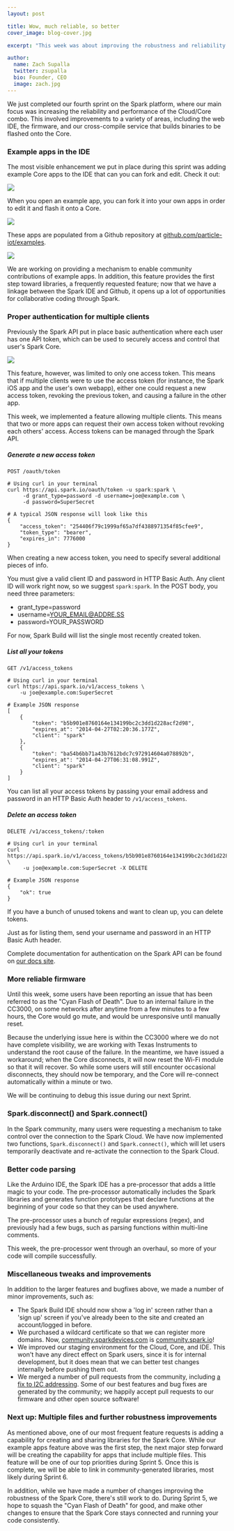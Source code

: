 ```yaml
---
layout: post

title: Wow, much reliable, so better
cover_image: blog-cover.jpg

excerpt: "This week was about improving the robustness and reliability of the Spark Cloud and our firmware."

author:
  name: Zach Supalla
  twitter: zsupalla
  bio: Founder, CEO
  image: zach.jpg
---
```


We just completed our fourth sprint on the Spark platform, where our main focus was increasing the reliability and performance of the Cloud/Core combo. This involved improvements to a variety of areas, including the web IDE, the firmware, and our cross-compile service that builds binaries to be flashed onto the Core.

### Example apps in the IDE

The most visible enhancement we put in place during this sprint was adding example Core apps to the IDE that can you can fork and edit. Check it out:

<div class="full zoomable"><img src="/images/example-apps.png"></div>

When you open an example app, you can fork it into your own apps in order to edit it and flash it onto a Core.

<div class="full zoomable"><img src="/images/fork.png"></div>

These apps are populated from a Github repository at [github.com/particle-iot/examples](http://www.github.com/particle-iot/examples).

<div class="full zoomable"><img src="/images/github-examples.png"></div>

We are working on providing a mechanism to enable community contributions of example apps. In addition, this feature provides the first step toward libraries, a frequently requested feature; now that we have a linkage between the Spark IDE and Github, it opens up a lot of opportunities for collaborative coding through Spark.

### Proper authentication for multiple clients

Previously the Spark API put in place basic authentication where each user has one API token, which can be used to securely access and control that user's Spark Core.

<div class="full zoomable"><img src="/images/access-token.png"></div>

This feature, however, was limited to only one access token. This means that if multiple clients were to use the access token (for instance, the Spark iOS app and the user's own webapp), either one could request a new access token, revoking the previous token, and causing a failure in the other app.

This week, we implemented a feature allowing multiple clients. This means that two or more apps can request their own access token without revoking each others' access. Access tokens can be managed through the Spark API.

##### Generate a new access token

    POST /oauth/token

    # Using curl in your terminal
    curl https://api.spark.io/oauth/token -u spark:spark \
         -d grant_type=password -d username=joe@example.com \
         -d password=SuperSecret

    # A typical JSON response will look like this
    {
        "access_token": "254406f79c1999af65a7df4388971354f85cfee9",
        "token_type": "bearer",
        "expires_in": 7776000
    }

When creating a new access token, you need to specify several additional pieces of info.

You must give a valid client ID and password in HTTP Basic Auth.
Any client ID will work right now, so we suggest `spark:spark`.
In the POST body, you need three parameters:

* grant_type=password
* username=YOUR_EMAIL@ADDRE.SS
* password=YOUR_PASSWORD

For now, Spark Build will list the single most recently created token.


##### List all your tokens

    GET /v1/access_tokens

    # Using curl in your terminal
    curl https://api.spark.io/v1/access_tokens \
        -u joe@example.com:SuperSecret

    # Example JSON response
    [
        {
            "token": "b5b901e8760164e134199bc2c3dd1d228acf2d98",
            "expires_at": "2014-04-27T02:20:36.177Z",
            "client": "spark"
        },
        {
            "token": "ba54b6bb71a43b7612bdc7c972914604a078892b",
            "expires_at": "2014-04-27T06:31:08.991Z",
            "client": "spark"
        }
    ]

You can list all your access tokens by passing your email address and password
in an HTTP Basic Auth header to `/v1/access_tokens`.


##### Delete an access token


    DELETE /v1/access_tokens/:token

    # Using curl in your terminal
    curl https://api.spark.io/v1/access_tokens/b5b901e8760164e134199bc2c3dd1d228acf2d98 \
         -u joe@example.com:SuperSecret -X DELETE

    # Example JSON response
    {
        "ok": true
    }


If you have a bunch of unused tokens and want to clean up, you can delete tokens.

Just as for listing them, send your username and password in an HTTP Basic Auth header.

Complete documentation for authentication on the Spark API can be found on [our docs site](http://docs.spark.io/#/api/spark-cloud-api-authentication).

### More reliable firmware

Until this week, some users have been reporting an issue that has been referred to as the "Cyan Flash of Death". Due to an internal failure in the CC3000, on some networks after anytime from a few minutes to a few hours, the Core would go mute, and would be unresponsive until manually reset.

Because the underlying issue here is within the CC3000 where we do not have complete visibility, we are working with Texas Instruments to understand the root cause of the failure. In the meantime, we have issued a workaround; when the Core disconnects, it will now reset the Wi-Fi module so that it will recover. So while some users will still encounter occasional disconnects, they should now be temporary, and the Core will re-connect automatically within a minute or two.

We will be continuing to debug this issue during our next Sprint.

### Spark.disconnect() and Spark.connect()

In the Spark community, many users were requesting a mechanism to take control over the connection to the Spark Cloud. We have now implemented two functions, `Spark.disconnect()` and `Spark.connect()`, which will let users temporarily deactivate and re-activate the connection to the Spark Cloud.

### Better code parsing

Like the Arduino IDE, the Spark IDE has a pre-processor that adds a little magic to your code. The pre-processor automatically includes the Spark libraries and generates function prototypes that declare functions at the beginning of your code so that they can be used anywhere.

The pre-processor uses a bunch of regular expressions (regex), and previously had a few bugs, such as parsing functions within multi-line comments.

This week, the pre-processor went through an overhaul, so more of your code will compile successfully.

### Miscellaneous tweaks and improvements

In addition to the larger features and bugfixes above, we made a number of minor improvements, such as:

- The Spark Build IDE should now show a 'log in' screen rather than a 'sign up' screen if you've already been to the site and created an account/logged in before.
- We purchased a wildcard certificate so that we can register more domains. Now, [community.sparkdevices.com](http://community.sparkdevices.com) is [community.spark.io](http://community.spark.io)!
- We improved our staging environment for the Cloud, Core, and IDE. This won't have any direct effect on Spark users, since it is for internal development, but it does mean that we can better test changes internally before pushing them out.
- We merged a number of pull requests from the community, including [a fix to I2C addressing](https://community.spark.io/t/important-7-bit-i2c-addresses-are-now-working-01-24-2014/2376?u=zach). Some of our best features and bug fixes are generated by the community; we happily accept pull requests to our firmware and other open source software!

### Next up: Multiple files and further robustness improvements

As mentioned above, one of our most frequent feature requests is adding a capability for creating and sharing libraries for the Spark Core. While our example apps feature above was the first step, the next major step forward will be creating the capability for apps that include multiple files. This feature will be one of our top priorities during Sprint 5. Once this is complete, we will be able to link in community-generated libraries, most likely during Sprint 6.

In addition, while we have made a number of changes improving the robustness of the Spark Core, there's still work to do. During Sprint 5, we hope to squash the "Cyan Flash of Death" for good, and make other changes to ensure that the Spark Core stays connected and running your code consistently.